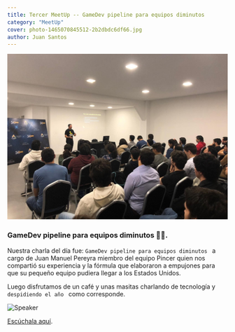 ```yaml
---
title: Tercer MeetUp -- GameDev pipeline para equipos diminutos
category: "MeetUp"
cover: photo-1465070845512-2b2dbdc6df66.jpg
author: Juan Santos
---
```


![MettUp](./photo-1465070845512-2b2dbdc6df66.jpg)

### GameDev pipeline para equipos diminutos 💪🏻.

Nuestra charla del día fue: `GameDev pipeline para equipos diminutos ` a cargo de Juan Manuel Pereyra miembro del equipo Pincer quien nos compartió su experiencia y la fórmula que elaboraron a empujones para que su pequeño equipo pudiera llegar a los Estados Unidos.

Luego disfrutamos de un café y unas masitas charlando de tecnología y  `despidiendo el año ` como corresponde.


![Speaker](./speaker.jpg)

 [Escúchala aquí](https://drive.google.com/file/d/1qN7EtN8fE2B7mCabJGWns9H7ajC3w7u0/view).


